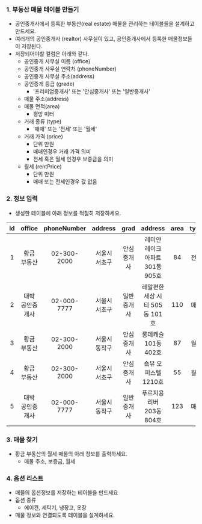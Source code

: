### 1. 부동산 매물 테이블 만들기 

* 공인중개사에서 등록한 부동산(real estate) 매물을 관리하는 테이블들을 설계하고 만드세요. 
* 여러개의 공인중개사 (realtor) 사무실이 있고, 공인중개사에서 등록한 매물정보들이 저장된다. 
* 저장되어야할 컬럼은 아래와 같다. 
    * 공인중개 사무실 이름 (office)
    * 공인중개 사무실 연락처 (phoneNumber)
    * 공인중개 사무실 주소(address)
    * 공인증개 등급 (grade)
        * '프리미엄중개사' 또는 '안심중개사' 또는 '일반중개사'
    * 매물 주소(address)
    * 매물 면적(area)
        * 평방 미터 
    * 거래 종류 (type)
        * '매매' 또는 '전세' 또는 '월세'
    * 거래 가격 (price)
        * 단위 만원
        * 매매인경우 거래 가격 의미
        * 전세 혹은 월세 인경우 보증금을 의미 
    * 월세 (rentPrice)
        * 단위 만원
        * 매매 또는 전세인경우 값 없음 


### 2. 정보 입력

* 생성한 테이블에 아래 정보를 적절히 저장하세요. 

| id | office | phoneNumber | address | grad | address | area | type | price | rentPrice | 
|:---:|:---:|:---:|:---:|:---:|:---:|:---:|:---:|:---:|:---:|
| 1 | 황금 부동산 | 02-300-2000 | 서울시 서초구 | 안심중개사 | 레미얀 레이크 아파트 301동 905호 | 84 | 전세 | 40000 | NULL |
| 2 | 대박 공인중개사 | 02-000-7777 | 서울시 서초구 | 일반중개사 | 레알편한세상 시티 505동 101호 | 110 | 매매 | 120000 | NULL |
| 3 | 황금 부동산 | 02-300-2000 | 서울시 동작구 | 안심중개사 | 롱데캐슬 101동 402호 | 87 | 월세 | 20000 | 200 |
| 4 | 황금 부동산 | 02-300-2000 | 서울시 서초구 | 안심중개사 | 슼뷰 오피스텔 1210호 | 55 | 월세 | 10000 | 100 |
| 5 | 대박 공인중개사 | 02-000-7777 | 서울시 동작구 | 일반중개사 | 푸르지용 리버 203동 804호 | 123 | 매매 | 170000 | NULL |


### 3. 매물 찾기 

* 황금 부동산의 월세 매물의 아래 정보를 출력하세요. 
    * 매물 주소, 보증금, 월세 


### 4. 옵션 리스트 

* 매물의 옵션정보를 저장하는 테이블을 만드세요
* 옵션 종류 
    * 에이컨, 세탁기, 냉장고, 옷장 
* 매물 정보와 연결되도록 테이블을 설계하세요. 


